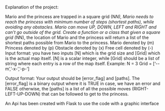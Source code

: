 Explanation of the project:

Mario and the princess are trapped in a square grid (N*N), Mario needs to reach the princess
with minimum number of steps (shortest paths), while avoiding any obstacles. Mario can
move UP, DOWN, LEFT and RIGHT and can’t go outside of the grid. Create a function or a
class that given a square grid (N*N), the location of Mario and the princess will return a list
of the shortest paths possible from Mario to the princess.
Mario denoted by (m)
Princess denoted by (p)
Obstacle denoted by (x)
Free cell denoted by (-)
Input format:
you have two inputs [N] which is the grid size and [Grid] which is the actual map itself. [N] is
a scalar integer, while [Grid] should be a list of string where each entry is a row of the map
itself.
Example:
N = 3
Grid = [‘--m’,’-x-’,’-p-’]

Output format:
Your output should be [error_flag] and [paths]. The [error_flag] is a binary output where it is
TRUE in case, we have an error and FALSE otherwise, the [paths] is a list of all the possible
moves (RIGHT-LEFT-UP-DOWN) that can be followed to get to the princess.

An Api has been created with Flask to use the code with a graphic interface